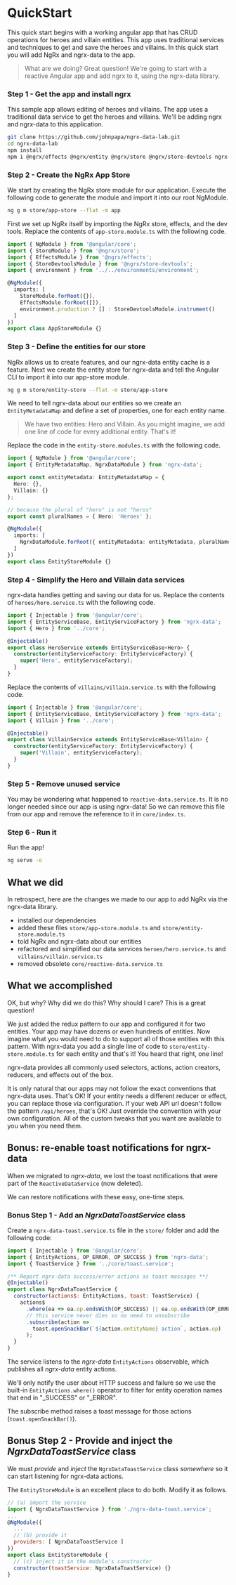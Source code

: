 # QuickStart

This quick start begins with a working angular app that has CRUD operations for heroes and villain entities. This app uses traditional services and techniques to get and save the heroes and villains. In this quick start you will add NgRx and ngrx-data to the app.

> What are we doing? Great question! We're going to start with a reactive Angular app and add ngrx to it, using the ngrx-data library.

### Step 1 - Get the app and install ngrx

This sample app allows editing of heroes and villains. The app uses a traditional data service to get the heroes and villains. We'll be adding ngrx and ngrx-data to this application.

```bash
git clone https://github.com/johnpapa/ngrx-data-lab.git
cd ngrx-data-lab
npm install
npm i @ngrx/effects @ngrx/entity @ngrx/store @ngrx/store-devtools ngrx-data --save
```

### Step 2 - Create the NgRx App Store

We start by creating the NgRx store module for our application. Execute the following code to generate the module and import it into our root NgModule.

```bash
ng g m store/app-store --flat -m app
```

First we set up NgRx itself by importing the NgRx store, effects, and the dev tools. Replace the contents of `app-store.module.ts` with the following code.

```typescript
import { NgModule } from '@angular/core';
import { StoreModule } from '@ngrx/store';
import { EffectsModule } from '@ngrx/effects';
import { StoreDevtoolsModule } from '@ngrx/store-devtools';
import { environment } from '../../environments/environment';

@NgModule({
  imports: [
    StoreModule.forRoot({}),
    EffectsModule.forRoot([]),
    environment.production ? [] : StoreDevtoolsModule.instrument()
  ]
})
export class AppStoreModule {}
```

### Step 3 - Define the entities for our store

NgRx allows us to create features, and our ngrx-data entity cache is a feature. Next we create the entity store for ngrx-data and tell the Angular CLI to import it into our app-store module.

```bash
ng g m store/entity-store --flat -m store/app-store
```

We need to tell ngrx-data about our entities so we create an `EntityMetadataMap` and define a set of properties, one for each entity name.

> We have two entities: Hero and Villain. As you might imagine, we add one line of code for every additional entity. That's it!

Replace the code in the `entity-store.modules.ts` with the following code.

```typescript
import { NgModule } from '@angular/core';
import { EntityMetadataMap, NgrxDataModule } from 'ngrx-data';

export const entityMetadata: EntityMetadataMap = {
  Hero: {},
  Villain: {}
};

// because the plural of "hero" is not "heros"
export const pluralNames = { Hero: 'Heroes' };

@NgModule({
  imports: [
    NgrxDataModule.forRoot({ entityMetadata: entityMetadata, pluralNames: pluralNames})
  ]
})
export class EntityStoreModule {}
```

### Step 4 - Simplify the Hero and Villain data services

ngrx-data handles getting and saving our data for us. Replace the contents of `heroes/hero.service.ts` with the following code.

```typescript
import { Injectable } from '@angular/core';
import { EntityServiceBase, EntityServiceFactory } from 'ngrx-data';
import { Hero } from '../core';

@Injectable()
export class HeroService extends EntityServiceBase<Hero> {
  constructor(entityServiceFactory: EntityServiceFactory) {
    super('Hero', entityServiceFactory);
  }
}
```

Replace the contents of `villains/villain.service.ts` with the following code.

```typescript
import { Injectable } from '@angular/core';
import { EntityServiceBase, EntityServiceFactory } from 'ngrx-data';
import { Villain } from '../core';

@Injectable()
export class VillainService extends EntityServiceBase<Villain> {
  constructor(entityServiceFactory: EntityServiceFactory) {
    super('Villain', entityServiceFactory);
  }
}
```

### Step 5 - Remove unused service

You may be wondering what happened to `reactive-data.service.ts`. It is no longer needed since our app is using ngrx-data! So we can remove this file from our app and remove the reference to it in `core/index.ts`.

### Step 6 - Run it

Run the app!

```bash
ng serve -o
```

## What we did

In retrospect, here are the changes we made to our app to add NgRx via the ngrx-data library.

* installed our dependencies
* added these files `store/app-store.module.ts` and `store/entity-store.module.ts`
* told NgRx and ngrx-data about our entities
* refactored and simplified our data services `heroes/hero.service.ts` and `villains/villain.service.ts`
* removed obsolete  `core/reactive-data.service.ts`

## What we accomplished

OK, but why? Why did we do this? Why should I care? This is a great question!

We just added the redux pattern to our app and configured it for two entities. Your app may have dozens or even hundreds of entities. Now imagine what you would need to do to support all of those entities with this pattern. With ngrx-data you add a single line of code to `store/entity-store.module.ts` for each entity and that's it! You heard that right, one line!

ngrx-data provides all commonly used selectors, actions, action creators, reducers, and effects out of the box.

It is only natural that our apps may not follow the exact conventions that ngrx-data uses. That's OK! If your entity needs a different reducer or effect, you can replace those via configuration. If your web API url doesn't follow the pattern `/api/heroes`, that's OK! Just override the convention with your own configuration. All of the custom tweaks that you want are available to you when you need them.

## Bonus: re-enable toast notifications for ngrx-data

When we migrated to _ngrx-data_, we lost the toast notifications that were part of the `ReactiveDataService` (now deleted).

We can restore notifications with these easy, one-time steps.

### Bonus Step 1 - Add an _NgrxDataToastService_ class

Create a `ngrx-data-toast.service.ts` file in the `store/` folder and add the following code:

```javascript
import { Injectable } from '@angular/core';
import { EntityActions, OP_ERROR, OP_SUCCESS } from 'ngrx-data';
import { ToastService } from '../core/toast.service';

/** Report ngrx-data success/error actions as toast messages **/
@Injectable()
export class NgrxDataToastService {
  constructor(actions$: EntityActions, toast: ToastService) {
    actions$
      .where(ea => ea.op.endsWith(OP_SUCCESS) || ea.op.endsWith(OP_ERROR))
      // this service never dies so no need to unsubscribe
      .subscribe(action =>
        toast.openSnackBar(`${action.entityName} action`, action.op)
      );
  }
}
```

The service listens to the _ngrx-data_ `EntityActions` observable, which publishes all _ngrx-data_ entity actions.

We'll only notify the user about HTTP success and failure so we use the built-in `EntityActions.where()` operator to filter for entity operation names that end in "_SUCCESS" or "_ERROR".

The subscribe method raises a toast message for those actions (`toast.openSnackBar()`).

## Bonus Step 2 - Provide and inject the _NgrxDataToastService_ class

We must _provide_ and _inject_ the `NgrxDataToastService` class _somewhere_ so it can start listening for ngrx-data actions.

The `EntityStoreModule` is an excellent place to do both. Modify it as follows.

```javascript
// (a) import the service
import { NgrxDataToastService } from './ngrx-data-toast.service';
...
@NgModule({
  ...
  // (b) provide it
  providers: [ NgrxDataToastService ]
})
export class EntityStoreModule {
  // (c) inject it in the module's constructor
  constructor(toastService: NgrxDataToastService) {}
}

```
